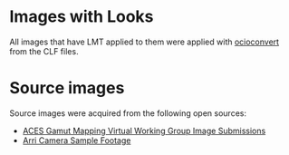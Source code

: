 # Images with Looks

All images that have LMT applied to them were applied with [ocioconvert](https://opencolorio.org/) from
the CLF files.

# Source images

Source images were acquired from the following open sources:

- [ACES Gamut Mapping Virtual Working Group Image Submissions](https://www.dropbox.com/sh/u6z2a0jboo4vno8/AAB-10qcflhpr0C5LWhs7Kq4a)
- [Arri Camera Sample Footage](https://www.arri.com/en/learn-help/learn-help-camera-system/camera-sample-footage)
